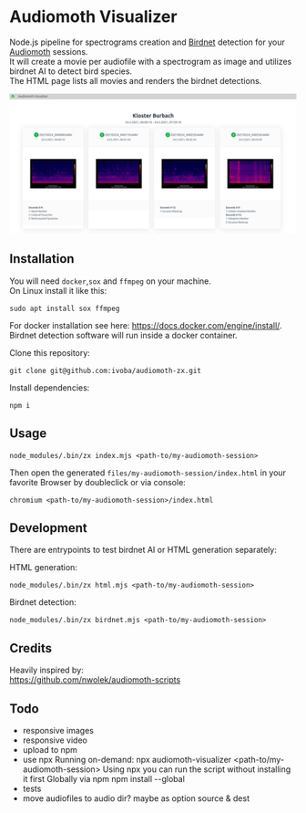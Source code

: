 # Audiomoth Visualizer

Node.js pipeline for spectrograms creation and [Birdnet](https://github.com/kahst/BirdNET) detection for your [Audiomoth](https://www.openacousticdevices.info/audiomoth) sessions.  
It will create a movie per audiofile with a spectrogram as image and utilizes birdnet AI to detect bird species.  
The HTML page lists all movies and renders the birdnet detections.

![](audiomoth-visualizer.png)

## Installation

You will need `docker`,`sox` and `ffmpeg` on your machine.  
On Linux install it like this:

    sudo apt install sox ffmpeg

For docker installation see here: https://docs.docker.com/engine/install/.  
Birdnet detection software will run inside a docker container.

Clone this repository:

    git clone git@github.com:ivoba/audiomoth-zx.git

Install dependencies:

    npm i

## Usage

    node_modules/.bin/zx index.mjs <path-to/my-audiomoth-session>

Then open the generated `files/my-audiomoth-session/index.html` in your favorite Browser by doubleclick or via console:

    chromium <path-to/my-audiomoth-session>/index.html

## Development

There are entrypoints to test birdnet AI or HTML generation separately:

HTML generation:

    node_modules/.bin/zx html.mjs <path-to/my-audiomoth-session>

Birdnet detection:

    node_modules/.bin/zx birdnet.mjs <path-to/my-audiomoth-session>

## Credits

Heavily inspired by:  
https://github.com/nwolek/audiomoth-scripts

## Todo

- responsive images
- responsive video
- upload to npm
- use npx
  Running on-demand:
  npx audiomoth-visualizer <path-to/my-audiomoth-session>
  Using npx you can run the script without installing it first
  Globally via npm
  npm install --global
- tests
- move audiofiles to audio dir? maybe as option
  source & dest
